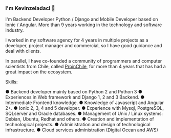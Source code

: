 ### I'm Kevinzeladacl 👋

I'm Backend Developer Python / Django and Mobile Developer based on Ionic / Angular. More than 9 years working in the technology and software industry.

I worked in my software agency for 4 years in multiple projects as a developer, project manager and commercial, so I have good guidance and deal with clients.

In parallel, I have co-founded a community of programmers and computer scientists from Chile, called [ProinChile](https://www.proinchile.org), for more than 4 years that has had a great impact on the ecosystem.


Skills:

● Backend developer mainly based on Python 2 and Python 3
● Experiences in Web framework and Django 1, 2 and 3 Backend.
● Intermediate Frontend knowledge.
● Knowledge of Javascript and Angular 2+.
● Ionic 2, 3, 4 and 5 developer.
● Experience with Mysql, PostgreSQL, SQLserver and Oracle databases.
● Management of Unix / Linux systems: Debian, Ubuntu, Redhat and others.
● Creation and implementation of technological projects.
● Administration and design of technological infrastructure.
● Cloud services administration (Digital Ocean and AWS)

 
